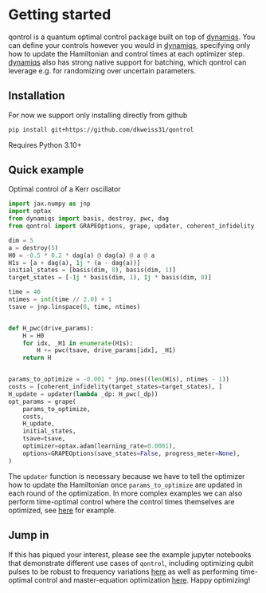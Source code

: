 # Getting started

qontrol is a quantum optimal control package built on top of [dynamiqs](https://github.com/dynamiqs/dynamiqs). You can define your controls however you would in [dynamiqs](https://github.com/dynamiqs/dynamiqs), specifying only how to update the Hamiltonian and control times at each optimizer step. [dynamiqs](https://github.com/dynamiqs/dynamiqs) also has strong native support for batching, which qontrol can leverage e.g. for randomizing over uncertain parameters.

## Installation

For now we support only installing directly from github
```bash
pip install git+https://github.com/dkweiss31/qontrol
```

Requires Python 3.10+

## Quick example

Optimal control of a Kerr oscillator

```python
import jax.numpy as jnp
import optax
from dynamiqs import basis, destroy, pwc, dag
from qontrol import GRAPEOptions, grape, updater, coherent_infidelity

dim = 5
a = destroy(5)
H0 = -0.5 * 0.2 * dag(a) @ dag(a) @ a @ a
H1s = [a + dag(a), 1j * (a - dag(a))]
initial_states = [basis(dim, 0), basis(dim, 1)]
target_states = [-1j * basis(dim, 1), 1j * basis(dim, 0)]

time = 40
ntimes = int(time // 2.0) + 1
tsave = jnp.linspace(0, time, ntimes)


def H_pwc(drive_params):
    H = H0
    for idx, _H1 in enumerate(H1s):
        H += pwc(tsave, drive_params[idx], _H1)
    return H


params_to_optimize = -0.001 * jnp.ones((len(H1s), ntimes - 1))
costs = [coherent_infidelity(target_states=target_states), ]
H_update = updater(lambda _dp: H_pwc(_dp))
opt_params = grape(
    params_to_optimize,
    costs,
    H_update,
    initial_states,
    tsave=tsave,
    optimizer=optax.adam(learning_rate=0.0001),
    options=GRAPEOptions(save_states=False, progress_meter=None),
)
```
The `updater` function is necessary because we have to tell the optimizer how to update the Hamiltonian once `params_to_optimize` are updated in each round of the optimization. In more complex examples we can also perform time-optimal control where the control times themselves are optimized, see [here](examples/Kerr_oscillator.ipynb) for example.

## Jump in

If this has piqued your interest, please see the example jupyter notebooks that demonstrate different use cases of `qontrol`, including optimizing qubit pulses to be robust to frequency variations [here](examples/qubit.ipynb) as well as performing time-optimal control and master-equation optimization [here](examples/Kerr_oscillator.ipynb). Happy optimizing!
